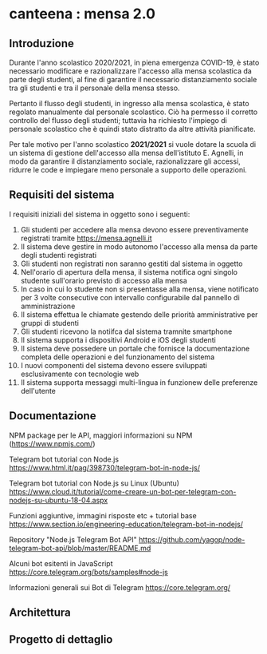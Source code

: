 # canteena : mensa 2.0

## Introduzione
Durante l'anno scolastico 2020/2021, in piena emergenza COVID-19, è stato necessario modificare e razionalizzare l'accesso alla mensa scolastica da parte degli studenti, al fine di garantire il necessario distanziamento sociale tra gli studenti e tra il personale della mensa stesso.

Pertanto il flusso degli studenti, in ingresso alla mensa scolastica, è stato regolato manualmente dal personale scolastico. Ciò ha permesso il corretto controllo del flusso degli studenti; tuttavia ha richiesto l'impiego di personale scolastico che è quindi stato distratto da altre attività pianificate.
 
Per tale motivo per l'anno scolastico **2021/2021** si vuole dotare la scuola di un sistema di gestione dell'accesso alla mensa dell'istituto E. Agnelli, in modo da garantire il distanziamento sociale, razionalizzare gli accessi, ridurre le code e impiegare meno personale a supporto delle operazioni.

## Requisiti del sistema

I requisiti iniziali del sistema in oggetto sono i seguenti:

1. Gli studenti per accedere alla mensa devono essere preventivamente registrati tramite https://mensa.agnelli.it
2. Il sistema deve gestire in modo autonomo l'accesso alla mensa da parte degli studenti registrati
3. Gli studenti non registrati non saranno gestiti dal sistema in oggetto
4. Nell'orario di apertura della mensa, il sistema notifica ogni singolo studente sull'orario previsto di accesso alla mensa
5. In caso in cui lo studente non si presentasse alla mensa, viene notificato per 3 volte consecutive con intervallo configurabile dal pannello di amministrazione
6. Il sistema effettua le chiamate gestendo delle priorità amministrative per gruppi di studenti
7. Gli studenti ricevono la notiifca dal sistema tramnite smartphone
8. Il sistema supporta i dispositivi Android e iOS degli studenti
9. Il sistema deve possedere un portale che fornisce la documentazione completa delle operazioni e del funzionamento del sistema
10. I nuovi componenti del sistema devono essere sviluppati esclusivamente con tecnologie web
11. Il sistema supporta messaggi multi-lingua in funzionew delle preferenze dell'utente

## Documentazione


NPM package per le API, maggiori informazioni su NPM (https://www.npmjs.com/)

Telegram bot tutorial con Node.js
https://www.html.it/pag/398730/telegram-bot-in-node-js/

Telegram bot tutorial con Node.js su Linux (Ubuntu)
https://www.cloud.it/tutorial/come-creare-un-bot-per-telegram-con-nodejs-su-ubuntu-18-04.aspx


Funzioni aggiuntive, immagini risposte etc + tutorial base 
https://www.section.io/engineering-education/telegram-bot-in-nodejs/

Repository "Node.js Telegram Bot API"
https://github.com/yagop/node-telegram-bot-api/blob/master/README.md

Alcuni bot esitenti in JavaScript 
https://core.telegram.org/bots/samples#node-js

Informazioni generali sui Bot di Telegram
https://core.telegram.org/

## Architettura


## Progetto di dettaglio
